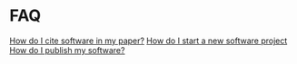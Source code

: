# FAQ

[How do I cite software in my paper?](https://github.com/mpi-astronomy/FAQ/blob/main/publishing/how-to-cite-software.md)
[How do I start a new software project](https://github.com/mpi-astronomy/FAQ/blob/main/publishing/how-to-start-project.md)
[How do I publish my software?](https://github.com/mpi-astronomy/FAQ/blob/main/publishing/how-to-publish-software.md)
